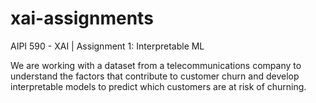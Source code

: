 # xai-assignments
AIPI 590 - XAI | Assignment 1: Interpretable ML

We are working with a dataset from a telecommunications company to understand the factors that contribute to customer churn and develop interpretable models to predict which customers are at risk of churning.
